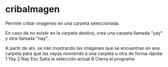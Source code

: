 # cribaImagen
Permite cribar imagenes en una carpeta seleccionada.

En caso de no existir en la carpeta destino, crea una carpeta llamada "yay" y otra llamada "nay".

A partir de ahí, se irán mostrando las imágenes que se encuentran en esa carpeta para que las vayas moviendo a una carpeta u otra de forma rápida:
1 Yay 
2 Nay 
Esc Salta la selección actual
6 Cierra el programa
